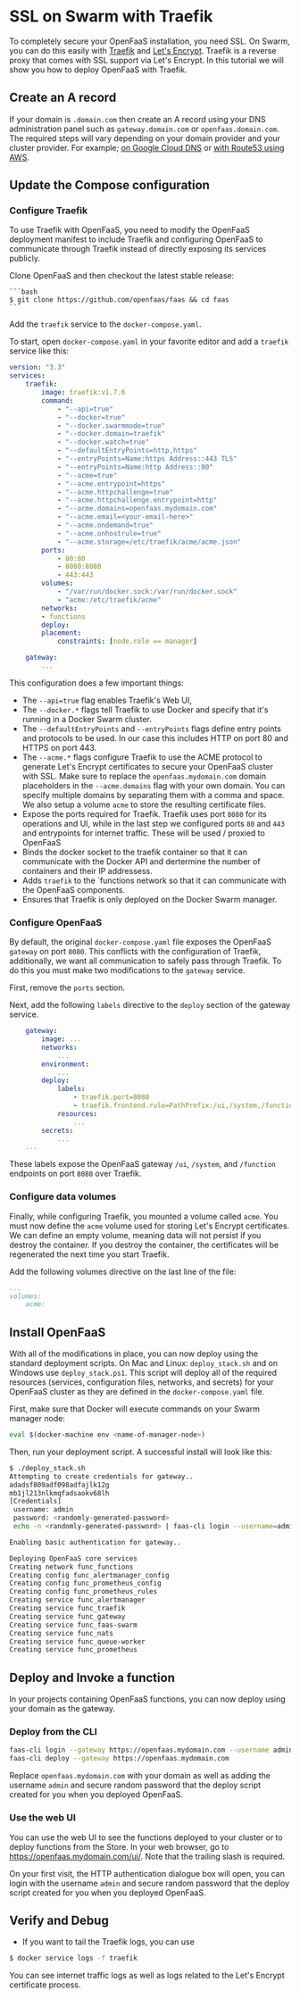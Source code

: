 # SSL on Swarm with Traefik

To completely secure your OpenFaaS installation, you need SSL.  On Swarm, you can do this easily with [Traefik][traefik] and [Let's Encrypt][letsencrypt].  Traefik is a reverse proxy that comes with SSL support via Let's Encrypt. In this tutorial we will show you how to deploy OpenFaaS with Traefik.


## Create an A record

If your domain is `.domain.com` then create an A record using your DNS administration panel such as `gateway.domain.com` or `openfaas.domain.com`. The required steps will vary depending on your domain provider and your cluster provider. For example; [on Google Cloud DNS](https://cloud.google.com/kubernetes-engine/docs/tutorials/configuring-domain-name-static-ip) or [with Route53 using AWS](https://kubernetes.io/docs/setup/custom-cloud/kops/#2-5-create-a-route53-domain-for-your-cluster).

## Update the Compose configuration

### Configure Traefik
To use Traefik with OpenFaaS, you need to modify the OpenFaaS deployment manifest to include Traefik and configuring OpenFaaS to communicate through Traefik instead of directly exposing its services publicly.

Clone OpenFaaS and then checkout the latest stable release:

    ```bash
    $ git clone https://github.com/openfaas/faas && cd faas
    ```

Add the `traefik` service to the  `docker-compose.yaml`.

To start, open `docker-compose.yaml` in your favorite editor and add a `traefik` service like this:


```yaml
version: "3.3"
services:
    traefik:
        image: traefik:v1.7.6
        command:
            - "--api=true"
            - "--docker=true"
            - "--docker.swarmmode=true"
            - "--docker.domain=traefik"
            - "--docker.watch=true"
            - "--defaultEntryPoints=http,https"
            - "--entryPoints=Name:https Address::443 TLS"
            - "--entryPoints=Name:http Address::80"
            - "--acme=true"
            - "--acme.entrypoint=https"
            - "--acme.httpchallenge=true"
            - "--acme.httpchallenge.entrypoint=http"
            - "--acme.domains=openfaas.mydomain.com"
            - "--acme.email=<your-email-here>"
            - "--acme.ondemand=true"
            - "--acme.onhostrule=true"
            - "--acme.storage=/etc/traefik/acme/acme.json"
        ports:
            - 80:80
            - 8080:8080
            - 443:443
        volumes:
            - "/var/run/docker.sock:/var/run/docker.sock"
            - "acme:/etc/traefik/acme"
        networks:
        - functions
        deploy:
        placement:
            constraints: [node.role == manager]

    gateway:
        ...
```

This configuration does a few important things:

* The `--api=true` flag enables Traefik's Web UI,
* The `--docker.*` flags tell Traefik to use Docker and specify that it's running in a Docker Swarm cluster.
* The `--defaultEntryPoints` and `--entryPoints` flags define entry points and protocols to be used. In our case this includes HTTP on port 80 and HTTPS on port 443.
* The `--acme.*` flags configure Traefik to use the ACME protocol to generate Let's Encrypt certificates to secure your OpenFaaS cluster with SSL. Make sure to replace the `openfaas.mydomain.com` domain placeholders in the `--acme.domains` flag with your own domain. You can specify multiple domains by separating them with a comma and space.  We also setup a volume `acme` to store the resulting certificate files.
* Expose the ports required for Traefik.  Traefik uses port `8080` for its operations and UI, while in the last step we configured ports `80` and `443` and entrypoints for internet traffic.  These will be used / proxied to OpenFaaS
* Binds the docker socket to the traefik container so that it can communicate with the Docker API and dertermine the number of containers and their IP addressess.
* Adds `traefik` to the `functions   network so that it can communicate with the OpenFaaS components.
* Ensures that Traefik is only deployed on the Docker Swarm manager.


### Configure OpenFaaS
By default, the original `docker-compose.yaml` file exposes the OpenFaaS `gateway` on port `8080`.  This conflicts with the configuration of Traefik, additionally, we want all communication to safely pass through Traefik.  To do this you must make two modifications to the `gateway` service.

First, remove the `ports` section.

Next, add the following `labels` directive to the `deploy` section of the gateway service.

```yaml
    gateway:
        image: ...
        networks:
            ...
        environment:
            ...
        deploy:
            labels:
                - traefik.port=8080
                - traefik.frontend.rule=PathPrefix:/ui,/system,/function
            resources:
                ...
        secrets:
            ...
    ...
```

These labels expose the OpenFaaS gateway `/ui`, `/system`, and `/function` endpoints on port `8080` over Traefik.

### Configure data volumes

Finally, while configuring Traefik, you mounted a volume called `acme`.  You must now define the `acme` volume used for storing Let's Encrypt certificates. We can define an empty volume, meaning data will not persist if you destroy the container. If you destroy the container, the certificates will be regenerated the next time you start Traefik.

Add the following volumes directive on the last line of the file:

```yaml
...
volumes:
    acme:
```

## Install OpenFaaS

With all of the modifications in place, you can now deploy using the standard deployment scripts. On Mac and Linux: `deploy_stack.sh` and on Windows use `deploy_stack.ps1`. This script will deploy all of the required resources (services, configuration files, networks, and secrets) for your OpenFaaS cluster as they are defined in the `docker-compose.yaml` file.

First, make sure that Docker will execute commands on your Swarm manager node:

```bash
eval $(docker-machine env <name-of-manager-node>)
```

Then, run your deployment script. A successful install will look like this:

```bash
$ ./deploy_stack.sh
Attempting to create credentials for gateway..
adadsf809adf098adfajlk12g
mb1jl213nlkmqfadsaokv68lh
[Credentials]
 username: admin
 password: <randomly-generated-password>
 echo -n <randomly-generated-password> | faas-cli login --username=admin --password-stdin

Enabling basic authentication for gateway..

Deploying OpenFaaS core services
Creating network func_functions
Creating config func_alertmanager_config
Creating config func_prometheus_config
Creating config func_prometheus_rules
Creating service func_alertmanager
Creating service func_traefik
Creating service func_gateway
Creating service func_faas-swarm
Creating service func_nats
Creating service func_queue-worker
Creating service func_prometheus
```

## Deploy and Invoke a function

In your projects containing OpenFaaS functions, you can now deploy using your domain as the gateway.

### Deploy from the CLI
```sh
faas-cli login --gateway https://openfaas.mydomain.com --username admin --password <randomly-generated-password>
faas-cli deploy --gateway https://openfaas.mydomain.com
```
Replace `openfaas.mydomain.com` with your domain as well as adding the username `admin` and secure random password that the deploy script created for you when you deployed OpenFaaS.

### Use the web UI
You can use the web UI to see the functions deployed to your cluster or to deploy functions from the Store.  In your web browser, go to https://openfaas.mydomain.com/ui/. Note that the trailing slash is required.

On your first visit, the HTTP authentication dialogue box will open, you can login with the username `admin` and secure random password that the deploy script created for you when you deployed OpenFaaS.

## Verify and Debug

- If you want to tail the Traefik logs, you can use
```sh
$ docker service logs -f traefik
```
You can see internet traffic logs as well as logs related to the Let's Encrypt certificate process.

[traefik]: https://traefik.io/
[letsencrypt]: https://letsencrypt.org/
